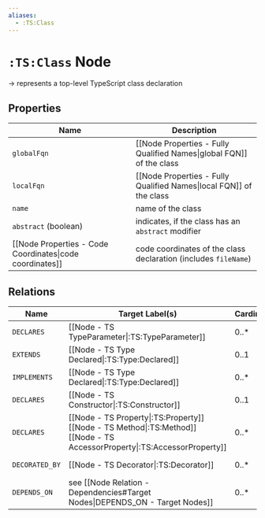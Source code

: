 ```yaml
---
aliases:
  - :TS:Class
---
```

# `:TS:Class` Node

-> represents a top-level TypeScript class declaration

## Properties

| Name                                                     | Description                                                          |
| -------------------------------------------------------- | -------------------------------------------------------------------- |
| `globalFqn`                                              | [[Node Properties - Fully Qualified Names\|global FQN]] of the class |
| `localFqn`                                               | [[Node Properties - Fully Qualified Names\|local FQN]] of the class  |
| `name`                                                   | name of the class                                                    |
| `abstract` (boolean)                                     | indicates, if the class has an `abstract` modifier                   |
| [[Node Properties - Code Coordinates\|code coordinates]] | code coordinates of the class declaration (includes `fileName`)      |


## Relations

| Name           | Target Label(s)                                                                                                                  | Cardinality | Description                                                 |
| -------------- | -------------------------------------------------------------------------------------------------------------------------------- | ----------- | ----------------------------------------------------------- |
| `DECLARES`     | [[Node - TS TypeParameter\|:TS:TypeParameter]]                                                                                   | 0..*        | type parameters that are declared by the class              |
| `EXTENDS`      | [[Node - TS Type Declared\|:TS:Type:Declared]]                                                                                   | 0..1        | type reference to the base class                            |
| `IMPLEMENTS`   | [[Node - TS Type Declared\|:TS:Type:Declared]]                                                                                   | 0..*        | type reference to all implemented interfaces                |
| `DECLARES`     | [[Node - TS Constructor\|:TS:Constructor]]                                                                                       | 0..1        | the constructor of the class                                |
| `DECLARES`     | [[Node - TS Property\|:TS:Property]]<br>[[Node - TS Method\|:TS:Method]]<br>[[Node - TS AccessorProperty\|:TS:AccessorProperty]] | 0..*        | all declared members of the class                           |
| `DECORATED_BY` | [[Node - TS Decorator\|:TS:Decorator]]                                                                                           | 0..*        | all decorators of the class declaration                     |
| `DEPENDS_ON`   | see [[Node Relation - Dependencies#Target Nodes\|DEPENDS_ON - Target Nodes]]                                                     | 0..*        | [[Node Relation - Dependencies\|dependencies]] of the class |
